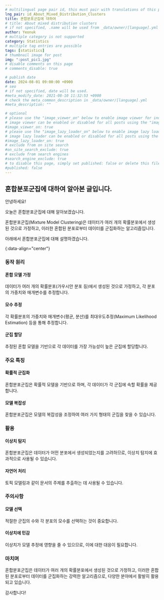 ```yaml
---
# multilingual page pair id, this must pair with translations of this page. (This name must be unique)
lng_pair: id_About_Mixed_Distribution_Clusters
title: 혼합분포군집에 대하여
# title: About mixed distribution clusters
# if not specified, .name will be used from _data/owner/[language].yml
author: Yeonuk
# multiple category is not supported
category: Statistics
# multiple tag entries are possible
tags: [statistics]
# thumbnail image for post
img: ":post_pic1.jpg"
# disable comments on this page
# comments_disable: true

# publish date
date: 2024-08-01 09:00:00 +0900
# seo
# if not specified, date will be used.
#meta_modify_date: 2021-08-10 11:32:53 +0900
# check the meta_common_description in _data/owner/[language].yml
#meta_description: ""

# optional
# please use the "image_viewer_on" below to enable image viewer for individual pages or posts (_posts/ or [language]/_posts folders).
# image viewer can be enabled or disabled for all posts using the "image_viewer_posts: true" setting in _data/conf/main.yml.
#image_viewer_on: true
# please use the "image_lazy_loader_on" below to enable image lazy loader for individual pages or posts (_posts/ or [language]/_posts folders).
# image lazy loader can be enabled or disabled for all posts using the "image_lazy_loader_posts: true" setting in _data/conf/main.yml.
#image_lazy_loader_on: true
# exclude from on site search
#on_site_search_exclude: true
# exclude from search engines
#search_engine_exclude: true
# to disable this page, simply set published: false or delete this file
#published: false
---
```


<!-- outline-start -->

## 혼합분포군집에 대하여 알아본 글입니다.

안녕하세요!

오늘은 혼합분포군집에 대해 알아보겠습니다.

혼합분포군집(Mixture Model Clustering)은 데이터가 여러 개의 확률분포에서 생성된 것으로 가정하고, 이러한 혼합된 분포로부터 데이터를 군집화하는 알고리즘입니다.

아래에서 혼합분포군집에 대해 설명하겠습니다.

{:data-align="center"}

<!-- outline-end -->

### 동작 원리

#### 혼합 모델 가정

데이터가 여러 개의 확률분포(가우시안 분포 등)에서 생성된 것으로 가정하고, 각 분포의 가중치와 매개변수를 추정합니다.

#### 모수 추정

각 확률분포의 가중치와 매개변수(평균, 분산)를 최대우도추정(Maximum Likelihood Estimation) 등을 통해 추정합니다.

#### 군집 할당

추정된 혼합 모델을 기반으로 각 데이터를 가장 가능성이 높은 군집에 할당합니다.

### 주요 특징

#### 확률적 군집화

혼합분포군집은 확률적 모델을 기반으로 하며, 각 데이터가 각 군집에 속할 확률을 제공합니다.

#### 모델 복잡성

혼합분포군집은 모델의 복잡성을 조정하여 여러 가지 형태의 군집을 찾을 수 있습니다.

### 활용

#### 이상치 탐지

혼합분포군집은 데이터가 어떤 분포에서 생성되었는지를 고려하므로, 이상치 탐지에 효과적으로 사용될 수 있습니다.

#### 자연어 처리

토픽 모델링과 같이 문서의 주제를 추출하는 데 사용될 수 있습니다.

### 주의사항

#### 모델 선택

적절한 군집의 수와 각 분포의 모수를 선택하는 것이 중요합니다.

#### 이상치에 민감

이상치가 모델 추정에 영향을 줄 수 있으므로, 이에 대한 대응이 필요합니다.

### 마치며

혼합분포군집은 데이터가 여러 개의 확률분포에서 생성된 것으로 가정하고, 이러한 혼합된 분포로부터 데이터를 군집화하는 강력한 알고리즘으로, 다양한 분야에서 활발히 활용되고 있습니다.

감사합니다!

